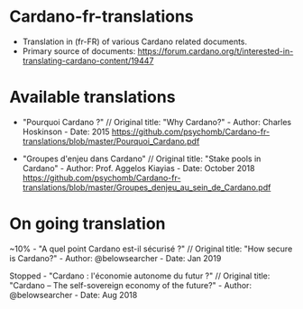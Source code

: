 # Cardano-fr-translations

- Translation in (fr-FR) of various Cardano related documents. 
- Primary source of documents: https://forum.cardano.org/t/interested-in-translating-cardano-content/19447

# Available translations 
- "Pourquoi Cardano ?" // Original title: "Why Cardano?" - Author: Charles Hoskinson - Date: 2015
https://github.com/psychomb/Cardano-fr-translations/blob/master/Pourquoi_Cardano.pdf

- "Groupes d'enjeu dans Cardano" // Original title: "Stake pools in Cardano" - Author: Prof. Aggelos Kiayias - Date: October 2018
https://github.com/psychomb/Cardano-fr-translations/blob/master/Groupes_denjeu_au_sein_de_Cardano.pdf

# On going translation
~10% - "A quel point Cardano est-il sécurisé ?" // Original title: "How secure is Cardano?" - Author: @belowsearcher - Date: Jan 2019

Stopped - "Cardano : l'économie autonome du futur ?" // Original title: "Cardano – The self-sovereign economy of the future?" - Author: @belowsearcher - Date: Aug 2018
